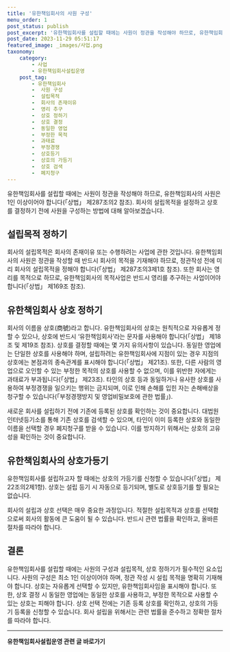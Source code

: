 ```yaml
---
title: '유한책임회사의 사원 구성'
menu_order: 1
post_status: publish
post_excerpt: '유한책임회사를 설립할 때에는 사원이 정관을 작성해야 하므로, 유한책임회사의 사원은 1인 이상이어야 합니다  상법  제287조의2 참조 . 회사의 설립목적을 설정하고 상호를 결정하기 전에 사원을 구성하는 방법에 대해 알아보겠습니다.'
post_date: 2023-11-29 05:51:17
featured_image: _images/사업.png
taxonomy:
    category:
        - 사업
        - 유한책임회사설립운영
    post_tag:
        - 유한책임회사
        -  사원 구성
        -  설립목적
        -  회사의 존재이유
        -  영리 추구
        -  상호 정하기
        -  상호 결정
        -  동일한 영업
        -  부정한 목적
        -  과태료
        -  부정경쟁
        -  상호등기
        -  상호의 가등기
        -  상호 검색
        -  폐지청구
---
```



유한책임회사를 설립할 때에는 사원이 정관을 작성해야 하므로, 유한책임회사의 사원은 1인 이상이어야 합니다(「상법」 제287조의2 참조). 회사의 설립목적을 설정하고 상호를 결정하기 전에 사원을 구성하는 방법에 대해 알아보겠습니다.

## 설립목적 정하기

회사의 설립목적은 회사의 존재이유 또는 수행하려는 사업에 관한 것입니다. 유한책임회사의 사원은 정관을 작성할 때 반드시 회사의 목적을 기재해야 하므로, 정관작성 전에 미리 회사의 설립목적을 정해야 합니다(「상법」 제287조의3제1호 참조). 또한 회사는 영리를 목적으로 하므로, 유한책임회사의 목적사업은 반드시 영리를 추구하는 사업이어야 합니다(「상법」 제169조 참조).

## 유한책임회사 상호 정하기

회사의 이름을 상호(商號)라고 합니다. 유한책임회사의 상호는 원칙적으로 자유롭게 정할 수 있으나, 상호에 반드시 ‘유한책임회사’라는 문자를 사용해야 합니다(「상법」 제18조 및 제19조 참조). 상호를 결정할 때에는 몇 가지 유의사항이 있습니다. 동일한 영업에는 단일한 상호를 사용해야 하며, 설립하려는 유한책임회사에 지점이 있는 경우 지점의 상호에는 본점과의 종속관계를 표시해야 합니다(「상법」 제21조). 또한, 다른 사람의 영업으로 오인할 수 있는 부정한 목적의 상호를 사용할 수 없으며, 이를 위반한 자에게는 과태료가 부과됩니다(「상법」 제23조). 타인의 상호 등과 동일하거나 유사한 상호를 사용하여 부정경쟁을 일으키는 행위는 금지되며, 이로 인해 손해를 입힌 자는 손해배상을 청구할 수 있습니다(「부정경쟁방지 및 영업비밀보호에 관한 법률」).

새로운 회사를 설립하기 전에 기존에 등록된 상호를 확인하는 것이 중요합니다. 대법원 인터넷등기소를 통해 기존 상호를 검색할 수 있으며, 타인이 이미 등록한 상호와 동일한 이름을 선택할 경우 폐지청구를 받을 수 있습니다. 이를 방지하기 위해서는 상호의 고유성을 확인하는 것이 중요합니다.

## 유한책임회사의 상호가등기

유한책임회사를 설립하고자 할 때에는 상호의 가등기를 신청할 수 있습니다(「상법」 제22조의2제1항). 상호는 설립 등기 시 자동으로 등기되며, 별도로 상호등기를 할 필요는 없습니다.

회사의 설립과 상호 선택은 매우 중요한 과정입니다. 적절한 설립목적과 상호를 선택함으로써 회사의 활동에 큰 도움이 될 수 있습니다. 반드시 관련 법률을 확인하고, 올바른 절차를 따라야 합니다.

## 결론

유한책임회사를 설립할 때에는 사원의 구성과 설립목적, 상호 정하기가 필수적인 요소입니다. 사원의 구성은 최소 1인 이상이어야 하며, 정관 작성 시 설립 목적을 명확히 기재해야 합니다. 상호는 자유롭게 선택할 수 있지만, 유한책임회사임을 표시해야 합니다. 또한, 상호 결정 시 동일한 영업에는 동일한 상호를 사용하고, 부정한 목적으로 사용할 수 있는 상호는 피해야 합니다. 상호 선택 전에는 기존 등록 상호를 확인하고, 상호의 가등기 등록을 신청할 수 있습니다. 회사 설립을 위해서는 관련 법률을 준수하고 정확한 절차를 따라야 합니다.
<!-- wp:separator -->
<hr class="wp-block-separator has-alpha-channel-opacity"/>
<!-- /wp:separator -->

<!-- wp:group {"backgroundColor":"base","layout":{"type":"constrained"}} -->
<div class="wp-block-group has-base-background-color has-background"><!-- wp:paragraph {"align":"center","fontSize":"medium"} -->
<p class="has-text-align-center has-large-font-size"><strong>유한책임회사설립운영 관련 글 바로가기</strong></p>
<!-- /wp:paragraph -->


<!-- wp:latest-posts
{"categories":[{"id":28319,"count":19,"description":"","link":"https://uknowlaw.com/category/%ec%9c%a0%ed%95%9c%ec%b1%85%ec%9e%84%ed%9a%8c%ec%82%ac%ec%84%a4%eb%a6%bd%ec%9a%b4%ec%98%81/","name":"유한책임회사설립운영","slug":"유한책임회사설립운영","taxonomy":"category","parent":0,"meta":[],"_links":{"self":[{"href":"https://uknowlaw.com/wp-json/wp/v2/categories/28319"}],"collection":[{"href":"https://uknowlaw.com/wp-json/wp/v2/categories"}],"about":[{"href":"https://uknowlaw.com/wp-json/wp/v2/taxonomies/category"}],"wp:post_type":[{"href":"https://uknowlaw.com/wp-json/wp/v2/posts?categories=28319"}],"curies":[{"name":"wp","href":"https://api.w.org/{rel}","templated":true}]}}],"postsToShow":100,"excerptLength":28,"postLayout":"grid","columns":2,"featuredImageAlign":"left","featuredImageSizeSlug":"large","fontSize":"small"} /--></div>
<!-- /wp:group -->
